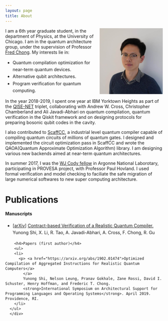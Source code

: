```yaml
---
layout: page
title: About
---
```

<style>
img {	
	float: right;	
    max-width: 40%;
    max-height: 100%;
}
li {
    line-height: 1.6; 
    }
</style>
<p>
<img src="../assets/img/profile.JPG" alt="profile">
I am a 6th year graduate student, in the department of Physics, at the University of Chicago. I am in the quantum architecture group, under the supervision of Professor <a href="http://people.cs.uchicago.edu/~ftchong/"> Fred Chong</a>. My interests lie in:
<ul>
  <li>Quantum compilation optimization for near-term quantum devices. </li>
  <li>Alternative qubit architectures. </li>
  <li>Program verification for quantum computing.  </li>
</ul> 
</p>

<p>
In the year 2018-2019, I spent one year at IBM Yorktown Heights as part of the <a href="https://qisenet.uchicago.edu">QISE-NET</a> triplet, collaborating with Andrew W. Cross, Christopher Chamberland and Ali Javadi-Abhari on quantum compilation, quantum verification in the Qiskit framework and on designing protocols for preparing bosonic qubit codes in the cavity.
</p>

<p>
I also contributed to <a href="https://github.com/epiqc/ScaffCC">ScaffCC</a>, a industrial level quantum compiler capable of compiling quantum circuits of millions of quantum gates. I designed and implemented the circuit optimization pass in ScaffCC and wrote the QAOA(Quantum Approximate Optimization Algorithm) library. I am designing various new backends aimed at near-term quantum architectures.
</p>

<p>
In summer 2017, I was the <a href="http://www.mcs.anl.gov/career-opportunities/wj-cody-associates">WJ Cody fellow</a> in Argonne National Laborotary, participating in PROVESA project, with Professor Paul Hovland. I used formal verification and model checking to faciliate the safe migration of large numerical softwares to new super computing architecture. 
</p>


# Publications

<div id="box_black">
	    <h4>Manuscripts</h4>
	    <ul>
        <li>
          <p>[<a href="https://arxiv.org/abs/1908.08963">arXiv</a>]
            <a href="./publications/1908.08963.pdf">
              Contract-based Verification of a Realistic Quantum Compiler.
            </a><br>
            Yunong Shi, X. Li, R. Tao, A. Javadi-Abhari, A. Cross, F. Chong, R. Gu
  	    </li>
      </ul>
	  </div>

	    <h4>Papers (first author)</h4>
	    <ul>
        <li>
          <p> <a href="https://arxiv.org/abs/1902.01474">Optimized Compilation of Aggregated Instructions for Realistic Quantum Computers</a>
            </a>
            Yunong Shi, Nelson Leung, Pranav Gokhale, Zane Rossi, David I. Schuster, Henry Hoffman, and Frederic T. Chong.
            <strong>International Symposium on Architectural Support for Programming Languages and Operating Systems</strong>. April 2019. Providence, RI.
  	    </li>
      </ul>
	  </div>
